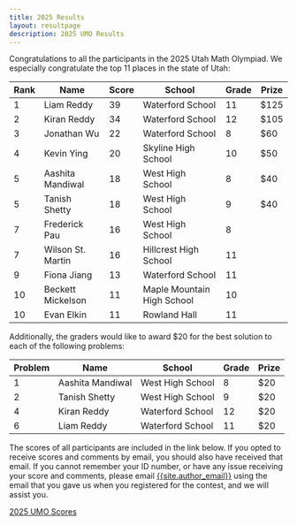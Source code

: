 ```yaml
---
title: 2025 Results
layout: resultpage
description: 2025 UMO Results
---
```


Congratulations to all the participants in the 2025 Utah Math Olympiad. We especially congratulate the top 11 places in the state of Utah:

| Rank | Name | Score | School | Grade | Prize |
| --- | --- | --- | --- | --- | --- |
| 1 | Liam Reddy | 39 | Waterford School | 11 | $125
| 2 | Kiran Reddy | 34 | Waterford School | 12 | $105
| 3 | Jonathan Wu | 22 | Waterford School | 8 | $60
| 4 | Kevin Ying | 20 | Skyline High School | 10 | $50
| 5 | Aashita Mandiwal | 18 | West High School | 8 | $40
| 5 | Tanish Shetty | 18 | West High School | 9 | $40
| 7 | Frederick Pau | 16 | West High School | 8 |
| 7 | Wilson St. Martin | 16 | Hillcrest High School | 11 |
| 9 | Fiona Jiang | 13 | Waterford School | 11 |
| 10 | Beckett Mickelson | 11 | Maple Mountain High School | 10 |
| 10 | Evan Elkin | 11 | Rowland Hall | 11 |

Additionally, the graders would like to award $20 for the best solution to each of the following problems:

| Problem | Name | School | Grade | Prize |
| --- | --- | --- | --- | --- |
| 1 | Aashita Mandiwal | West High School | 8 | $20 |
| 2 | Tanish Shetty | West High School | 9 | $20 |
| 4 | Kiran Reddy | Waterford School | 12 | $20 |
| 6 | Liam Reddy | Waterford School | 11 | $20 |

The scores of all participants are included in the link below. If you opted to receive scores and comments by email, you should also have received that email. If you cannot remember your ID number, or have any issue receiving your score and comments, please email [{{site.author_email}}](mailto:{{site.author_email}}) using the email that you gave us when you registered for the contest, and we will assist you.

[2025 UMO Scores](/doc/2025UMOscores.pdf)
